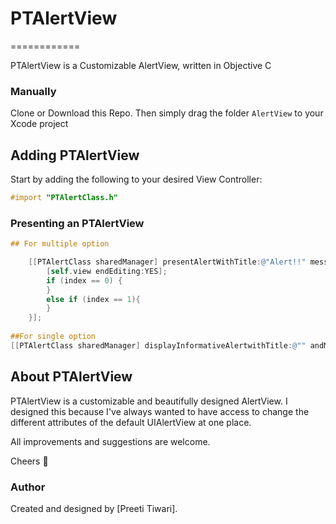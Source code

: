 # PTAlertView
============

PTAlertView is a Customizable AlertView, written in Objective C 

### Manually

Clone or Download this Repo. Then simply drag the folder ```AlertView``` to your Xcode project

## Adding PTAlertView

Start by adding the following to your desired View Controller:

```Objective-C
#import "PTAlertClass.h"
```

### Presenting an PTAlertView

```Objective-C
## For multiple option

    [[PTAlertClass sharedManager] presentAlertWithTitle:@"Alert!!" message:@"Do you want to use this app?" andButtonsWithTitle:@[@"YES",@"NO"] onController:self dismissedWith:^(NSInteger index, NSString *buttonTitle) {
        [self.view endEditing:YES];
        if (index == 0) {
        }
        else if (index == 1){
        }
    }];
    
##For single option
[[PTAlertClass sharedManager] displayInformativeAlertwithTitle:@"" andMessage:@"Write your alert message here" onController:self];
```
About PTAlertView
-----------------

PTAlertView is a customizable and beautifully designed AlertView. I designed this because I've always wanted to have access to change the different attributes of the default UIAlertView at one place. 

All improvements and suggestions are welcome.

Cheers 🍻

### Author

Created and designed by [Preeti Tiwari].

